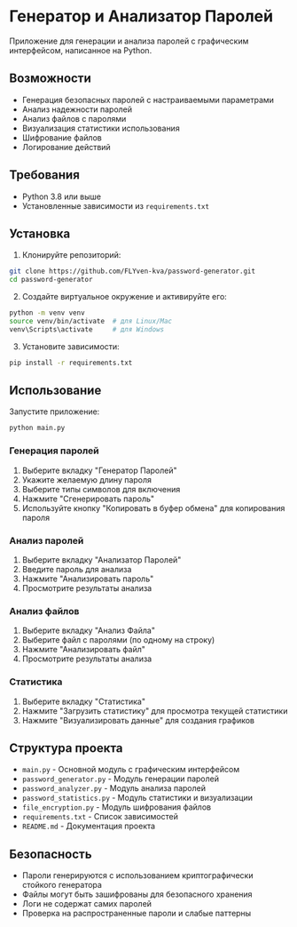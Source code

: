 # Генератор и Анализатор Паролей

Приложение для генерации и анализа паролей с графическим интерфейсом, написанное на Python.

## Возможности

- Генерация безопасных паролей с настраиваемыми параметрами
- Анализ надежности паролей
- Анализ файлов с паролями
- Визуализация статистики использования
- Шифрование файлов
- Логирование действий

## Требования

- Python 3.8 или выше
- Установленные зависимости из `requirements.txt`

## Установка

1. Клонируйте репозиторий:
```bash
git clone https://github.com/FLYven-kva/password-generator.git
cd password-generator
```

2. Создайте виртуальное окружение и активируйте его:
```bash
python -m venv venv
source venv/bin/activate  # для Linux/Mac
venv\Scripts\activate     # для Windows
```

3. Установите зависимости:
```bash
pip install -r requirements.txt
```

## Использование

Запустите приложение:
```bash
python main.py
```

### Генерация паролей

1. Выберите вкладку "Генератор Паролей"
2. Укажите желаемую длину пароля
3. Выберите типы символов для включения
4. Нажмите "Сгенерировать пароль"
5. Используйте кнопку "Копировать в буфер обмена" для копирования пароля

### Анализ паролей

1. Выберите вкладку "Анализатор Паролей"
2. Введите пароль для анализа
3. Нажмите "Анализировать пароль"
4. Просмотрите результаты анализа

### Анализ файлов

1. Выберите вкладку "Анализ Файла"
2. Выберите файл с паролями (по одному на строку)
3. Нажмите "Анализировать файл"
4. Просмотрите результаты анализа

### Статистика

1. Выберите вкладку "Статистика"
2. Нажмите "Загрузить статистику" для просмотра текущей статистики
3. Нажмите "Визуализировать данные" для создания графиков

## Структура проекта

- `main.py` - Основной модуль с графическим интерфейсом
- `password_generator.py` - Модуль генерации паролей
- `password_analyzer.py` - Модуль анализа паролей
- `password_statistics.py` - Модуль статистики и визуализации
- `file_encryption.py` - Модуль шифрования файлов
- `requirements.txt` - Список зависимостей
- `README.md` - Документация проекта

## Безопасность

- Пароли генерируются с использованием криптографически стойкого генератора
- Файлы могут быть зашифрованы для безопасного хранения
- Логи не содержат самих паролей
- Проверка на распространенные пароли и слабые паттерны

